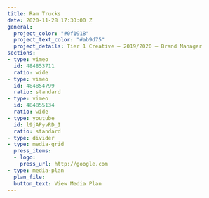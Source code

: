 ```yaml
---
title: Ram Trucks
date: 2020-11-28 17:30:00 Z
general:
  project_color: "#0f1918"
  project_text_color: "#ab9d75"
  project_details: Tier 1 Creative – 2019/2020 – Brand Manager
sections:
- type: vimeo
  id: 484853711
  ratio: wide
- type: vimeo
  id: 484854799
  ratio: standard
- type: vimeo
  id: 484855134
  ratio: wide
- type: youtube
  id: l9jAPyvRD_I
  ratio: standard
- type: divider
- type: media-grid
  press_items:
  - logo: 
    press_url: http://google.com
- type: media-plan
  plan_file: 
  button_text: View Media Plan
---
```


